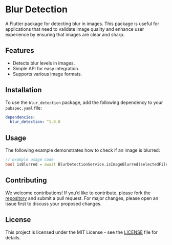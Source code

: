 # Blur Detection

  A Flutter package for detecting blur in images. This package is useful for applications that need to validate image quality and enhance user experience by ensuring that images are clear and sharp.

## Features

- Detects blur levels in images.
- Simple API for easy integration.
- Supports various image formats.

## Installation

  To use the `blur_detection` package, add the following dependency to your `pubspec.yaml` file:

```yaml
dependencies:
  blur_detection: ^1.0.0
```  

## Usage

  The following example demonstrates how to check if an image is blurred:
```dart
// Example usage code
bool isBlurred = await BlurDetectionService.isImageBlurred(selectedFile);
```

## Contributing

  We welcome contributions! If you’d like to contribute, please fork the [repository](https://github.com/d-bharathipriyan/blur_detection) and submit a pull request. For major changes, please open an issue first to discuss your proposed changes.

## License

  This project is licensed under the MIT License - see the [LICENSE](https://github.com/d-bharathipriyan/blur_detection/blob/master/LICENSE) file for details.